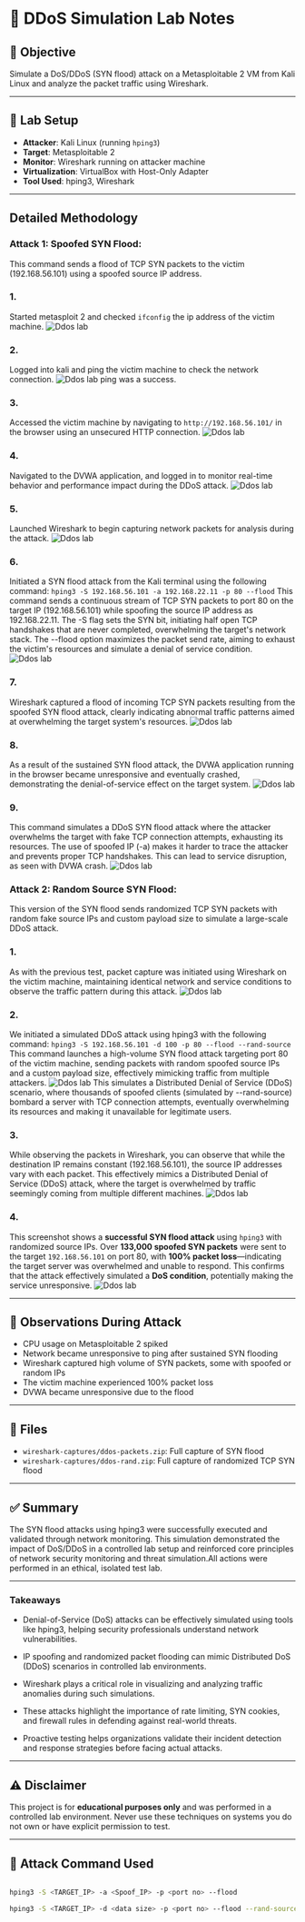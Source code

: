 # 📝 DDoS Simulation Lab Notes

## 🧠 Objective

Simulate a DoS/DDoS (SYN flood) attack on a Metasploitable 2 VM from Kali Linux and analyze the packet traffic using Wireshark.

---

## 💽 Lab Setup

* **Attacker**: Kali Linux (running `hping3`)
* **Target**: Metasploitable 2
* **Monitor**: Wireshark running on attacker machine
* **Virtualization**: VirtualBox with Host-Only Adapter
* **Tool Used**: hping3, Wireshark

---

## Detailed Methodology

### Attack 1: Spoofed SYN Flood:
This command sends a flood of TCP SYN packets to the victim (192.168.56.101) using a spoofed source IP address.
### 1.
Started metasploit 2 and checked ```ifconfig``` the ip address of the victim machine.
![Ddos lab](https://github.com/HariCyber-Sec/ddos-simulation-lab/blob/main/screenshots/1.jpg)
### 2.
Logged into kali and ping the victim machine to check the network connection.
![Ddos lab](https://github.com/HariCyber-Sec/ddos-simulation-lab/blob/main/screenshots/5.jpg)
ping was a success.
### 3.
Accessed the victim machine by navigating to `http://192.168.56.101/` in the browser using an unsecured HTTP connection.
![Ddos lab](https://github.com/HariCyber-Sec/ddos-simulation-lab/blob/main/screenshots/2.jpg)
### 4.
Navigated to the DVWA application, and logged in to monitor real-time behavior and performance impact during the DDoS attack.
![Ddos lab](https://github.com/HariCyber-Sec/ddos-simulation-lab/blob/main/screenshots/4.jpg)
### 5.
Launched Wireshark to begin capturing network packets for analysis during the attack.
![Ddos lab](https://github.com/HariCyber-Sec/ddos-simulation-lab/blob/main/screenshots/8.jpg)
### 6.
Initiated a SYN flood attack from the Kali terminal using the following command:
`hping3 -S 192.168.56.101 -a 192.168.22.11 -p 80 --flood`
This command sends a continuous stream of TCP SYN packets to port 80 on the target IP (192.168.56.101) while spoofing the source IP address as 192.168.22.11. The -S flag sets the SYN bit, initiating half open TCP handshakes that are never completed, overwhelming the target's network stack. The --flood option maximizes the packet send rate, aiming to exhaust the victim's resources and simulate a denial of service condition.
![Ddos lab](https://github.com/HariCyber-Sec/ddos-simulation-lab/blob/main/screenshots/11.jpg)
### 7.
Wireshark captured a flood of incoming TCP SYN packets resulting from the spoofed SYN flood attack, clearly indicating abnormal traffic patterns aimed at overwhelming the target system's resources.
![Ddos lab](https://github.com/HariCyber-Sec/ddos-simulation-lab/blob/main/screenshots/12.jpg)
### 8.
As a result of the sustained SYN flood attack, the DVWA application running in the browser became unresponsive and eventually crashed, demonstrating the denial-of-service effect on the target system.
![Ddos lab](https://github.com/HariCyber-Sec/ddos-simulation-lab/blob/main/screenshots/14.jpg)
### 9.
This command simulates a DDoS SYN flood attack where the attacker overwhelms the target with fake TCP connection attempts, exhausting its resources. The use of spoofed IP (-a) makes it harder to trace the attacker and prevents proper TCP handshakes. This can lead to service disruption, as seen with  DVWA crash.
![Ddos lab](https://github.com/HariCyber-Sec/ddos-simulation-lab/blob/main/screenshots/15.jpg)

### Attack 2: Random Source SYN Flood:
This version of the SYN flood sends randomized TCP SYN packets with random fake source IPs and custom payload size to simulate a large-scale DDoS attack.
### 1.
As with the previous test, packet capture was initiated using Wireshark on the victim machine, maintaining identical network and service conditions to observe the traffic pattern during this attack.
![Ddos lab](https://github.com/HariCyber-Sec/ddos-simulation-lab/blob/main/screenshots/18.jpg)
### 2.
We initiated a simulated DDoS attack using hping3 with the following command:
`hping3 -S 192.168.56.101 -d 100 -p 80 --flood --rand-source`
This command launches a high-volume SYN flood attack targeting port 80 of the victim machine, sending packets with random spoofed source IPs and a custom payload size, effectively mimicking traffic from multiple attackers.
![Ddos lab](https://github.com/HariCyber-Sec/ddos-simulation-lab/blob/main/screenshots/19.jpg)
This simulates a Distributed Denial of Service (DDoS) scenario, where thousands of spoofed clients (simulated by --rand-source) bombard a server with TCP connection attempts, eventually overwhelming its resources and making it unavailable for legitimate users.
### 3.
While observing the packets in Wireshark, you can observe that while the destination IP remains constant (192.168.56.101), the source IP addresses vary with each packet. This effectively mimics a Distributed Denial of Service (DDoS) attack, where the target is overwhelmed by traffic seemingly coming from multiple different machines.
![Ddos lab](https://github.com/HariCyber-Sec/ddos-simulation-lab/blob/main/screenshots/20.jpg)
### 4.
This screenshot shows a **successful SYN flood attack** using `hping3` with randomized source IPs. Over **133,000 spoofed SYN packets** were sent to the target `192.168.56.101` on port 80, with **100% packet loss**—indicating the target server was overwhelmed and unable to respond. This confirms that the attack effectively simulated a **DoS condition**, potentially making the service unresponsive.
![Ddos lab](https://github.com/HariCyber-Sec/ddos-simulation-lab/blob/main/screenshots/23.jpg)

 
---

## 🧪 Observations During Attack

* CPU usage on Metasploitable 2 spiked
* Network became unresponsive to ping after sustained SYN flooding
* Wireshark captured high volume of SYN packets, some with spoofed or random IPs
* The victim machine experienced 100% packet loss
* DVWA became unresponsive due to the flood

 
---

## 📂 Files

* `wireshark-captures/ddos-packets.zip`: Full capture of SYN flood
* `wireshark-captures/ddos-rand.zip`:  Full capture of randomized TCP SYN flood


---


## ✅ Summary

The SYN flood attacks using hping3 were successfully executed and validated through network monitoring. This simulation demonstrated the impact of DoS/DDoS in a controlled lab setup and reinforced core principles of network security monitoring and threat simulation.All actions were performed in an ethical, isolated test lab.

---
### Takeaways

- Denial-of-Service (DoS) attacks can be effectively simulated using tools like hping3, helping security professionals understand network 
  vulnerabilities.

- IP spoofing and randomized packet flooding can mimic Distributed DoS (DDoS) scenarios in controlled lab environments.

- Wireshark plays a critical role in visualizing and analyzing traffic anomalies during such simulations.

- These attacks highlight the importance of rate limiting, SYN cookies, and firewall rules in defending against real-world threats.

- Proactive testing helps organizations validate their incident detection and response strategies before facing actual attacks.
  
---
## ⚠️ Disclaimer

This project is for **educational purposes only** and was performed in a controlled lab environment. Never use these techniques on systems you do not own or have explicit permission to test.


---
## 🧪 Attack Command Used

```bash

hping3 -S <TARGET_IP> -a <Spoof_IP> -p <port no> --flood

hping3 -S <TARGET_IP> -d <data size> -p <port no> --flood --rand-source
